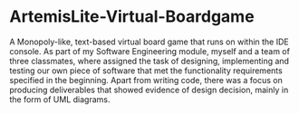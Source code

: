 # ArtemisLite-Virtual-Boardgame
A Monopoly-like, text-based virtual board game that runs on within the IDE console.
As part of my Software Engineering module, myself and a team of three classmates, where assigned the task of designing, implementing and testing our own piece of software that met the functionality requirements specified in the beginning. 
Apart from writing code, there was a focus on producing deliverables that showed evidence of design decision, mainly in the form of UML diagrams. 
